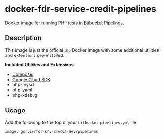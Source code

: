 docker-fdr-service-credit-pipelines
===================================

Docker image for running PHP tests in Bitbucket Pipelines.

Description
-----------

This image is just the official `php` Docker image with some additional
utilities and extensions pre-installed.

**Included Utilities and Extensions**

  - [Composer](https://getcomposer.org/)
  - [Google Cloud SDK](https://cloud.google.com/sdk/)
  - php-mysql
  - php-yaml
  - php-xdebug


Usage
-----

Add the following to the top of your `bitbucket-pipelines.yml` file

    image: gcr.io/fdr-srv-credit-dev/pipelines
